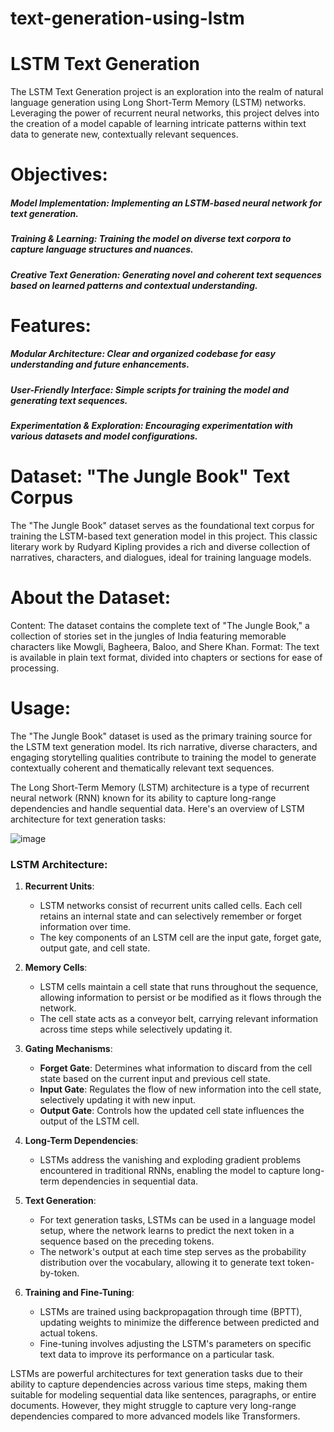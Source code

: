 # text-generation-using-lstm

# LSTM Text Generation
The LSTM Text Generation project is an exploration into the realm of natural language generation using Long Short-Term Memory (LSTM) networks. Leveraging the power of recurrent neural networks, this project delves into the creation of a model capable of learning intricate patterns within text data to generate new, contextually relevant sequences.

# Objectives:
#####  Model Implementation:  Implementing an LSTM-based neural network for text generation.
#####  Training & Learning:  Training the model on diverse text corpora to capture language structures and nuances.
##### Creative Text Generation: Generating novel and coherent text sequences based on learned patterns and contextual understanding.

# Features:
##### Modular Architecture: Clear and organized codebase for easy understanding and future enhancements.
##### User-Friendly Interface: Simple scripts for training the model and generating text sequences.
#####  Experimentation & Exploration:  Encouraging experimentation with various datasets and model configurations.


# Dataset: "The Jungle Book" Text Corpus
The "The Jungle Book" dataset serves as the foundational text corpus for training the LSTM-based text generation model in this project. This classic literary work by Rudyard Kipling provides a rich and diverse collection of narratives, characters, and dialogues, ideal for training language models.

# About the Dataset:
Content: The dataset contains the complete text of "The Jungle Book," a collection of stories set in the jungles of India featuring memorable characters like Mowgli, Bagheera, Baloo, and Shere Khan.
Format: The text is available in plain text format, divided into chapters or sections for ease of processing.

# Usage:
The "The Jungle Book" dataset is used as the primary training source for the LSTM text generation model. Its rich narrative, diverse characters, and engaging storytelling qualities contribute to training the model to generate contextually coherent and thematically relevant text sequences.

The Long Short-Term Memory (LSTM) architecture is a type of recurrent neural network (RNN) known for its ability to capture long-range dependencies and handle sequential data. Here's an overview of LSTM architecture for text generation tasks:

![image](https://github.com/prashant9907/text-generation-using-lstm/assets/110531109/8d346cad-8ded-461c-a662-537e94ee2d95)



### LSTM Architecture:

1. **Recurrent Units**:
   - LSTM networks consist of recurrent units called cells. Each cell retains an internal state and can selectively remember or forget information over time.
   - The key components of an LSTM cell are the input gate, forget gate, output gate, and cell state.

2. **Memory Cells**:
   - LSTM cells maintain a cell state that runs throughout the sequence, allowing information to persist or be modified as it flows through the network.
   - The cell state acts as a conveyor belt, carrying relevant information across time steps while selectively updating it.

3. **Gating Mechanisms**:
   - **Forget Gate**: Determines what information to discard from the cell state based on the current input and previous cell state.
   - **Input Gate**: Regulates the flow of new information into the cell state, selectively updating it with new input.
   - **Output Gate**: Controls how the updated cell state influences the output of the LSTM cell.

4. **Long-Term Dependencies**:
   - LSTMs address the vanishing and exploding gradient problems encountered in traditional RNNs, enabling the model to capture long-term dependencies in sequential data.

5. **Text Generation**:
   - For text generation tasks, LSTMs can be used in a language model setup, where the network learns to predict the next token in a sequence based on the preceding tokens.
   - The network's output at each time step serves as the probability distribution over the vocabulary, allowing it to generate text token-by-token.

6. **Training and Fine-Tuning**:
   - LSTMs are trained using backpropagation through time (BPTT), updating weights to minimize the difference between predicted and actual tokens.
   - Fine-tuning involves adjusting the LSTM's parameters on specific text data to improve its performance on a particular task.

LSTMs are powerful architectures for text generation tasks due to their ability to capture dependencies across various time steps, making them suitable for modeling sequential data like sentences, paragraphs, or entire documents. However, they might struggle to capture very long-range dependencies compared to more advanced models like Transformers.
